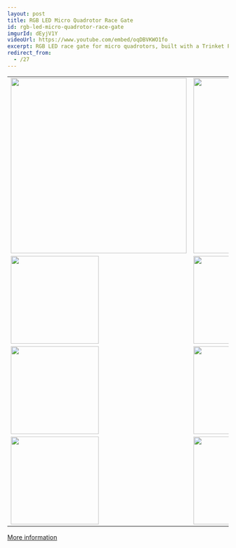 ```yaml
---
layout: post
title: RGB LED Micro Quadrotor Race Gate
id: rgb-led-micro-quadrotor-race-gate
imgurId: dEyjV1Y
videoUrl: https://www.youtube.com/embed/oqDBVKWO1fo
excerpt: RGB LED race gate for micro quadrotors, built with a Trinket Pro, 60 NeoPixel strip, PEX pipe, and FastLED.
redirect_from:
  - /27
---
```


|     |     |     |
| --- | --- | --- |
| <img src="https://i.imgur.com/dEyjV1Y.gif" style="width:400px" class="img-responsive" /> | <img src="https://i.imgur.com/M060Hxu.jpg" style="width:400px" class="img-responsive" /> | <img src="https://i.imgur.com/HSkjbnz.jpg" style="width:400px" class="img-responsive" /> |
| <img src="https://i.imgur.com/NHmCcdx.jpg" style="width:200px" class="img-responsive" /> | <img src="https://i.imgur.com/aKOmQde.jpg" style="width:200px" class="img-responsive" /> | <img src="https://i.imgur.com/A0Yvsf7.jpg" style="width:200px" class="img-responsive" /> |
| <img src="https://i.imgur.com/sMUO99b.jpg" style="width:200px" class="img-responsive" /> | <img src="https://i.imgur.com/JWSIr2c.jpg" style="width:200px" class="img-responsive" /> | <img src="https://i.imgur.com/9aP8yPQ.jpg" style="width:200px" class="img-responsive" /> |
| <img src="https://i.imgur.com/HToMlpe.jpg" style="width:200px" class="img-responsive" /> | <img src="https://i.imgur.com/Fvj1nbg.jpg" style="width:200px" class="img-responsive" /> | <img src="https://i.imgur.com/VUIQWmk.jpg" style="width:200px" class="img-responsive" /> |

[More information](https://www.evilgeniuslabs.org/trinket-pro-rgb-led-micro-quadrotor-race-gate)
